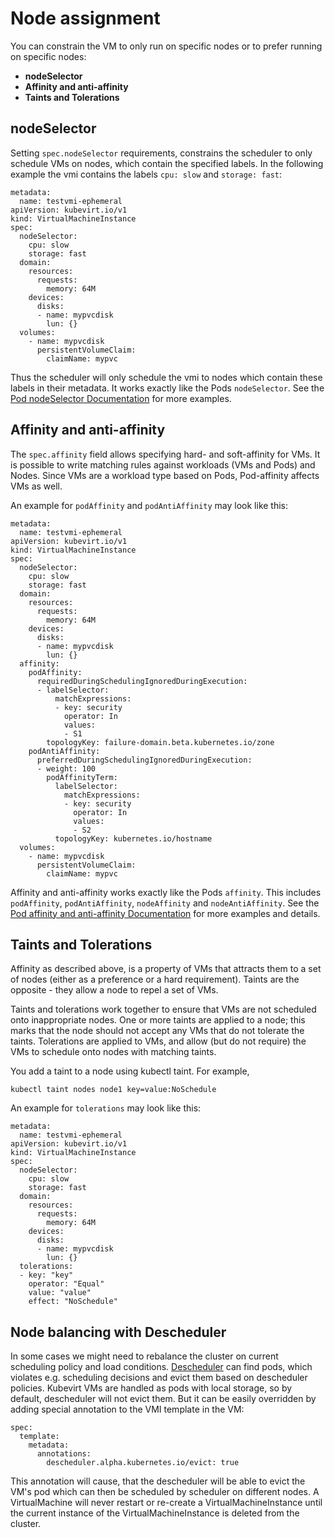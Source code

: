 # Node assignment

You can constrain the VM to only run on specific nodes or to prefer
running on specific nodes:

-   **nodeSelector**
-   **Affinity and anti-affinity**
-   **Taints and Tolerations**


## nodeSelector

Setting `spec.nodeSelector` requirements, constrains the scheduler to
only schedule VMs on nodes, which contain the specified labels. In the
following example the vmi contains the labels `cpu: slow` and
`storage: fast`:

    metadata:
      name: testvmi-ephemeral
    apiVersion: kubevirt.io/v1
    kind: VirtualMachineInstance
    spec:
      nodeSelector:
        cpu: slow
        storage: fast
      domain:
        resources:
          requests:
            memory: 64M
        devices:
          disks:
          - name: mypvcdisk
            lun: {}
      volumes:
        - name: mypvcdisk
          persistentVolumeClaim:
            claimName: mypvc

Thus the scheduler will only schedule the vmi to nodes which contain
these labels in their metadata. It works exactly like the Pods
`nodeSelector`. See the [Pod nodeSelector
Documentation](https://kubernetes.io/docs/concepts/configuration/assign-pod-node/#nodeselector)
for more examples.


## Affinity and anti-affinity

The `spec.affinity` field allows specifying hard- and soft-affinity for
VMs. It is possible to write matching rules against workloads (VMs and
Pods) and Nodes. Since VMs are a workload type based on Pods,
Pod-affinity affects VMs as well.

An example for `podAffinity` and `podAntiAffinity` may look like this:

    metadata:
      name: testvmi-ephemeral
    apiVersion: kubevirt.io/v1
    kind: VirtualMachineInstance
    spec:
      nodeSelector:
        cpu: slow
        storage: fast
      domain:
        resources:
          requests:
            memory: 64M
        devices:
          disks:
          - name: mypvcdisk
            lun: {}
      affinity:
        podAffinity:
          requiredDuringSchedulingIgnoredDuringExecution:
          - labelSelector:
              matchExpressions:
              - key: security
                operator: In
                values:
                - S1
            topologyKey: failure-domain.beta.kubernetes.io/zone
        podAntiAffinity:
          preferredDuringSchedulingIgnoredDuringExecution:
          - weight: 100
            podAffinityTerm:
              labelSelector:
                matchExpressions:
                - key: security
                  operator: In
                  values:
                  - S2
              topologyKey: kubernetes.io/hostname
      volumes:
        - name: mypvcdisk
          persistentVolumeClaim:
            claimName: mypvc

Affinity and anti-affinity works exactly like the Pods `affinity`. This
includes `podAffinity`, `podAntiAffinity`, `nodeAffinity` and
`nodeAntiAffinity`. See the [Pod affinity and anti-affinity
Documentation](https://kubernetes.io/docs/concepts/configuration/assign-pod-node/#affinity-and-anti-affinity)
for more examples and details.


## Taints and Tolerations

Affinity as described above, is a property of VMs that attracts them to
a set of nodes (either as a preference or a hard requirement). Taints
are the opposite - they allow a node to repel a set of VMs.

Taints and tolerations work together to ensure that VMs are not
scheduled onto inappropriate nodes. One or more taints are applied to a
node; this marks that the node should not accept any VMs that do not
tolerate the taints. Tolerations are applied to VMs, and allow (but do
not require) the VMs to schedule onto nodes with matching taints.

You add a taint to a node using kubectl taint. For example,

    kubectl taint nodes node1 key=value:NoSchedule

An example for `tolerations` may look like this:

    metadata:
      name: testvmi-ephemeral
    apiVersion: kubevirt.io/v1
    kind: VirtualMachineInstance
    spec:
      nodeSelector:
        cpu: slow
        storage: fast
      domain:
        resources:
          requests:
            memory: 64M
        devices:
          disks:
          - name: mypvcdisk
            lun: {}
      tolerations:
      - key: "key"
        operator: "Equal"
        value: "value"
        effect: "NoSchedule"

## Node balancing with Descheduler

In some cases we might need to rebalance the cluster on current scheduling policy
and load conditions. [Descheduler](https://github.com/kubernetes-sigs/descheduler)
can find pods, which violates e.g. scheduling decisions and evict them based on descheduler
policies. Kubevirt VMs are handled as pods with local storage, so by default,
descheduler will not evict them. But it can be easily overridden by adding special
annotation to the VMI template in the VM:

```console
spec:
  template:
    metadata:
      annotations:
        descheduler.alpha.kubernetes.io/evict: true
```

This annotation will cause, that the descheduler will be able to evict the VM's pod which can then be
scheduled by scheduler on different nodes. A VirtualMachine will never restart or re-create a
VirtualMachineInstance until the current instance of the VirtualMachineInstance is deleted from the cluster.
